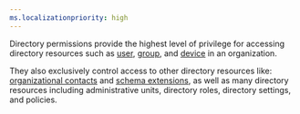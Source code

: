 ```yaml
---
ms.localizationpriority: high
---
```


<!-- markdownlint-disable MD002 MD041 -->

Directory permissions provide the highest level of privilege for accessing directory resources such as [user](/graph/api/resources/user), [group](/graph/api/resources/group), and [device](/graph/api/resources/device) in an organization.

They also exclusively control access to other directory resources like: [organizational contacts](/graph/api/resources/orgcontact?view=graph-rest-beta&preserve-view=true) and [schema extensions](/graph/api/resources/schemaextension?view=graph-rest-beta&preserve-view=true), as well as many directory resources including administrative units, directory roles, directory settings, and policies.